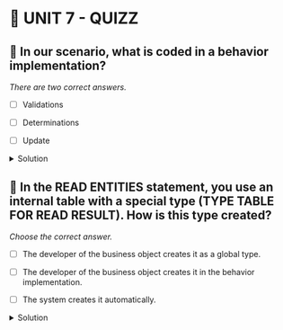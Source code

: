 # 🌸 UNIT 7 - QUIZZ

## 💮 In our scenario, what is coded in a behavior implementation?

_There are two correct answers._

- [ ] Validations

- [ ] Determinations

- [ ] Update

<details>
  <summary>Solution</summary>

- [x] Validations

- [x] Determinations

- [ ] Update

</details>

## 💮 In the READ ENTITIES statement, you use an internal table with a special type (TYPE TABLE FOR READ RESULT). How is this type created?

_Choose the correct answer._

- [ ] The developer of the business object creates it as a global type.

- [ ] The developer of the business object creates it in the behavior implementation.

- [ ] The system creates it automatically.

<details>
  <summary>Solution</summary>

- [ ] The developer of the business object creates it as a global type.

- [ ] The developer of the business object creates it in the behavior implementation.

- [x] The system creates it automatically.

</details>
